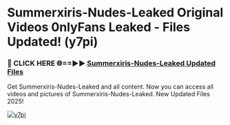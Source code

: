 # Summerxiris-Nudes-Leaked Original Videos 0nlyFans Leaked - Files Updated! (y7pi)

<h3>🔴 CLICK HERE 🌐==►► <a href="https://tinyurl.com/yc6ubb5a" rel="nofollow">Summerxiris-Nudes-Leaked Updated Files</a></h3>

Get Summerxiris-Nudes-Leaked and all content. Now you can access all videos and pictures of Summerxiris-Nudes-Leaked. New Updated Files 2025!

[![y7pi](https://i.imgur.com/7eu0CRL.gif)](https://tinyurl.com/yc6ubb5a)
